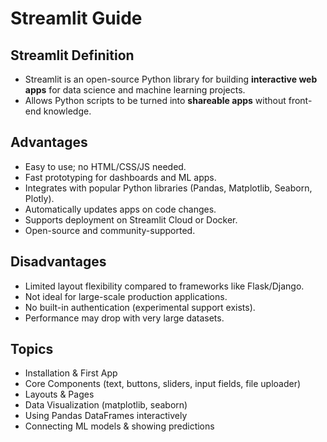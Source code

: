 # **Streamlit Guide**

## **Streamlit Definition**

* Streamlit is an open-source Python library for building **interactive web apps** for data science and machine learning projects.
* Allows Python scripts to be turned into **shareable apps** without front-end knowledge.

## **Advantages**

* Easy to use; no HTML/CSS/JS needed.
* Fast prototyping for dashboards and ML apps.
* Integrates with popular Python libraries (Pandas, Matplotlib, Seaborn, Plotly).
* Automatically updates apps on code changes.
* Supports deployment on Streamlit Cloud or Docker.
* Open-source and community-supported.

## **Disadvantages**

* Limited layout flexibility compared to frameworks like Flask/Django.
* Not ideal for large-scale production applications.
* No built-in authentication (experimental support exists).
* Performance may drop with very large datasets.

## **Topics**

* Installation & First App
* Core Components (text, buttons, sliders, input fields, file uploader)
* Layouts & Pages
* Data Visualization (matplotlib, seaborn)
* Using Pandas DataFrames interactively
* Connecting ML models & showing predictions

